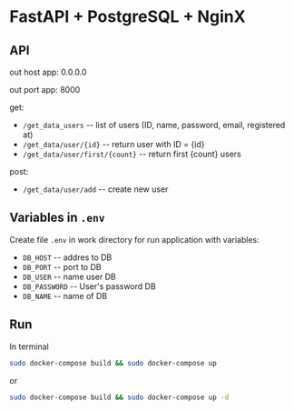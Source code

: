 # FastAPI + PostgreSQL + NginX

## API

out host app: 0.0.0.0

out port app: 8000

get:
- `/get_data_users` -- list of users (ID, name, password, email, registered at)
- `/get_data/user/{id}` -- return user with ID = {id}
- `/get_data/user/first/{count}` -- return first {count} users

post:
- `/get_data/user/add` -- create new user

## Variables in `.env`

Create file `.env` in work directory for run application with variables:
- `DB_HOST` -- addres to DB
- `DB_PORT` -- port to DB
- `DB_USER` -- name user DB
- `DB_PASSWORD` -- User's password DB
- `DB_NAME` -- name of DB


## Run
In terminal
```bash
sudo docker-compose build && sudo docker-compose up
```
or
```bash
sudo docker-compose build && sudo docker-compose up -d
```
